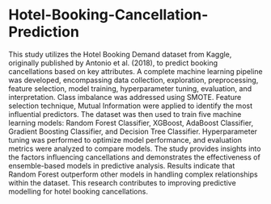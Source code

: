 # Hotel-Booking-Cancellation-Prediction
This study utilizes the Hotel Booking Demand dataset from Kaggle, originally published by 
Antonio et al. (2018), to predict booking cancellations based on key attributes. A complete 
machine learning pipeline was developed, encompassing data collection, exploration, 
preprocessing, feature selection, model training, hyperparameter tuning, evaluation, and 
interpretation. 
Class imbalance was addressed using SMOTE. Feature selection technique, Mutual 
Information were applied to identify the most influential predictors. The dataset was then used 
to train five machine learning models: Random Forest Classifier, XGBoost, AdaBoost 
Classifier, Gradient Boosting Classifier, and Decision Tree Classifier. Hyperparameter tuning 
was performed to optimize model performance, and evaluation metrics were analyzed to 
compare models. 
The study provides insights into the factors influencing cancellations and demonstrates the 
effectiveness of ensemble-based models in predictive analysis. Results indicate that Random 
Forest outperform other models in handling complex relationships within the dataset. This 
research contributes to improving predictive modelling for hotel booking cancellations.
